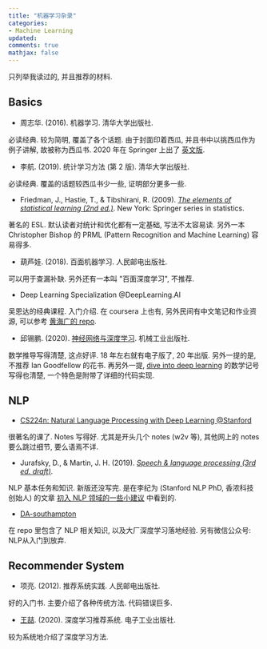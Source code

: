 ```yaml
---
title: "机器学习杂录"
categories: 
- Machine Learning
updated: 
comments: true
mathjax: false
---
```


只列举我读过的, 并且推荐的材料.

<!-- more -->

## Basics

- 周志华. (2016). 机器学习. 清华大学出版社.

必读经典. 较为简明, 覆盖了各个话题. 由于封面印着西瓜, 并且书中以挑西瓜作为例子讲解, 故被称为西瓜书. 2020 年在 Springer 上出了 [英文版](https://www.springer.com/gp/book/9789811519666).

- 李航. (2019). 统计学习方法 (第 2 版). 清华大学出版社.

必读经典. 覆盖的话题较西瓜书少一些, 证明部分更多一些.

- Friedman, J., Hastie, T., & Tibshirani, R. (2009). *[The elements of statistical learning (2nd ed.)](https://web.stanford.edu/~hastie/ElemStatLearn/)*. New York: Springer series in statistics.

著名的 ESL. 默认读者对统计和优化都有一定基础, 写法不太容易读. 另外一本 Christopher Bishop 的 PRML (Pattern Recognition and Machine Learning) 容易得多.

- 葫芦娃. (2018). 百面机器学习. 人民邮电出版社.

可以用于查漏补缺. 另外还有一本叫 "百面深度学习", 不推荐.

- Deep Learning Specialization @DeepLearning.AI

吴恩达的经典课程. 入门介绍. 在 coursera 上也有, 另外民间有中文笔记和作业资源, 可以参考 [黄海广的 repo](https://github.com/fengdu78/deeplearning_ai_books).

- 邱锡鹏. (2020). [神经网络与深度学习](https://nndl.github.io/). 机械工业出版社.

数学推导写得清楚, 这点好评. 18 年左右就有电子版了, 20 年出版. 另外一提的是, 不推荐 Ian Goodfellow 的花书. 再另外一提, [dive into deep learning](https://d2l.ai/chapter_preface/index.html) 的数学记号写得也清楚, 一个特色是附带了详细的代码实现.

## NLP

- [CS224n: Natural Language Processing with Deep Learning @Stanford](https://web.stanford.edu/class/cs224n/)

很著名的课了. Notes 写得好. 尤其是开头几个 notes (w2v 等), 其他网上的 notes 要么跳过细节, 要么语焉不详.

- Jurafsky, D., & Martin, J. H. (2019). *[Speech & language processing (3rd ed. draft)](https://web.stanford.edu/~jurafsky/slp3/)*. 

NLP 基本任务和知识. 新版还没写完. 是在李纪为 (Stanford NLP PhD, 香浓科技创始人) 的文章 [初入 NLP 领域的一些小建议](https://zhuanlan.zhihu.com/p/59184256) 中看到的.

- [DA-southampton](https://github.com/DA-southampton)

在 repo 里包含了 NLP 相关知识, 以及大厂深度学习落地经验. 另有微信公众号: NLP从入门到放弃.

## Recommender System

- 项亮. (2012). 推荐系统实践. 人民邮电出版社.

好的入门书. 主要介绍了各种传统方法. 代码错误巨多.

- [王喆](https://www.zhihu.com/people/wang-zhe-58). (2020). 深度学习推荐系统. 电子工业出版社.

较为系统地介绍了深度学习方法.